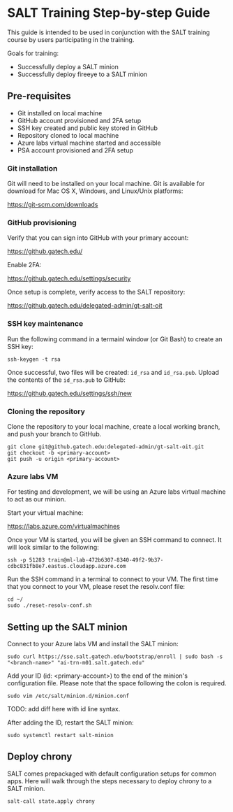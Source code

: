 # SALT Training Step-by-step Guide

This guide is intended to be used in conjunction with the SALT training course
by users participating in the training.

Goals for training:
* Successfully deploy a SALT minion
* Successfully deploy fireeye to a SALT minion

## Pre-requisites

* Git installed on local machine
* GitHub account provisioned and 2FA setup
* SSH key created and public key stored in GitHub
* Repository cloned to local machine
* Azure labs virtual machine started and accessible
* PSA account provisioned and 2FA setup

### Git installation

Git will need to be installed on your local machine. Git is available for 
download for Mac OS X, Windows, and Linux/Unix platforms:

https://git-scm.com/downloads

### GitHub provisioning

Verify that you can sign into GitHub with your primary account:

https://github.gatech.edu/

Enable 2FA:

https://github.gatech.edu/settings/security

Once setup is complete, verify access to the SALT repository:

https://github.gatech.edu/delegated-admin/gt-salt-oit

### SSH key maintenance

Run the following command in a termainl window (or Git Bash) to create an SSH
key:

```
ssh-keygen -t rsa
```

Once successful, two files will be created: `id_rsa` and `id_rsa.pub`. Upload the
contents of the `id_rsa.pub` to GitHub:

https://github.gatech.edu/settings/ssh/new

### Cloning the repository

Clone the repository to your local machine, create a local working branch, and
push your branch to GitHub.

```
git clone git@github.gatech.edu:delegated-admin/gt-salt-oit.git
git checkout -b <primary-account>
git push -u origin <primary-account>
```

### Azure labs VM

For testing and development, we will be using an Azure labs virtual machine to
act as our minion.

Start your virtual machine:

https://labs.azure.com/virtualmachines

Once your VM is started, you will be given an SSH command to connect. It will
look similar to the following:

```
ssh -p 51283 train@ml-lab-472b6307-8340-49f2-9b37-cdbc831fb8e7.eastus.cloudapp.azure.com
```

Run the SSH command in a terminal to connect to your VM. The first time that you
connect to your VM, please reset the resolv.conf file:

```
cd ~/
sudo ./reset-resolv-conf.sh
```

## Setting up the SALT minion

Connect to your Azure labs VM and install the SALT minion:

```
sudo curl https://sse.salt.gatech.edu/bootstrap/enroll | sudo bash -s "<branch-name>" "ai-trn-m01.salt.gatech.edu"

```

Add your ID (id: \<primary-account\>) to the end of the minion's configuration file. Please note that the space following the colon is required.

```
sudo vim /etc/salt/minion.d/minion.conf
```

TODO: add diff here with id line syntax.

After adding the ID, restart the SALT minion:

```
sudo systemctl restart salt-minion
```

## Deploy chrony

SALT comes prepackaged with default configuration setups for common apps. Here
will walk through the steps necessary to deploy chrony to a SALT minion.

```
salt-call state.apply chrony
```

